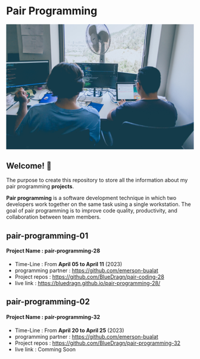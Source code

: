 
# Pair Programming

<img src="assets/images/alvaro-reyes-fSWOVc3e06w-unsplash.jpg">


## Welcome! 👋
The purpose to create this repository to store all the information about my pair programming **projects**.


 **Pair programming**  is a software development technique in which two developers work together on the same task using a single workstation. The goal of pair programming is to improve code quality, productivity, and collaboration between team members.

## pair-programming-01
#### Project Name : **pair-programming-28**
- Time-Line : From **April 05 to April 11** (2023)
- programming partner : https://github.com/emerson-bualat
- Project repos : https://github.com/BlueDragn/pair-coding-28
- live link : https://bluedragn.github.io/pair-programming-28/

## pair-programming-02
#### Project Name : **pair-programming-32**
- Time-Line : From **April 20 to April 25** (2023)
- programming partner : https://github.com/emerson-bualat
- Project repos : https://github.com/BlueDragn/pair-programming-32
- live link : Comming Soon






